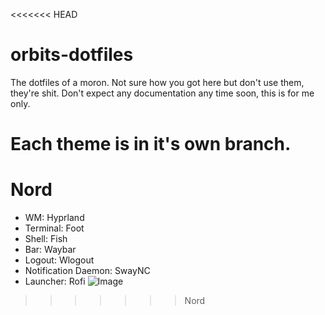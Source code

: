 <<<<<<< HEAD
# orbits-dotfiles
The dotfiles of a moron.
Not sure how you got here but don't use them, they're shit.
Don't expect any documentation any time soon, this is for me only.

Each theme is in it's own branch.
=======
# Nord
- WM: Hyprland
- Terminal: Foot
- Shell: Fish
- Bar: Waybar
- Logout: Wlogout
- Notification Daemon: SwayNC
- Launcher: Rofi
![Image](/Stuff/Nord-Preview.png)
>>>>>>> Nord
